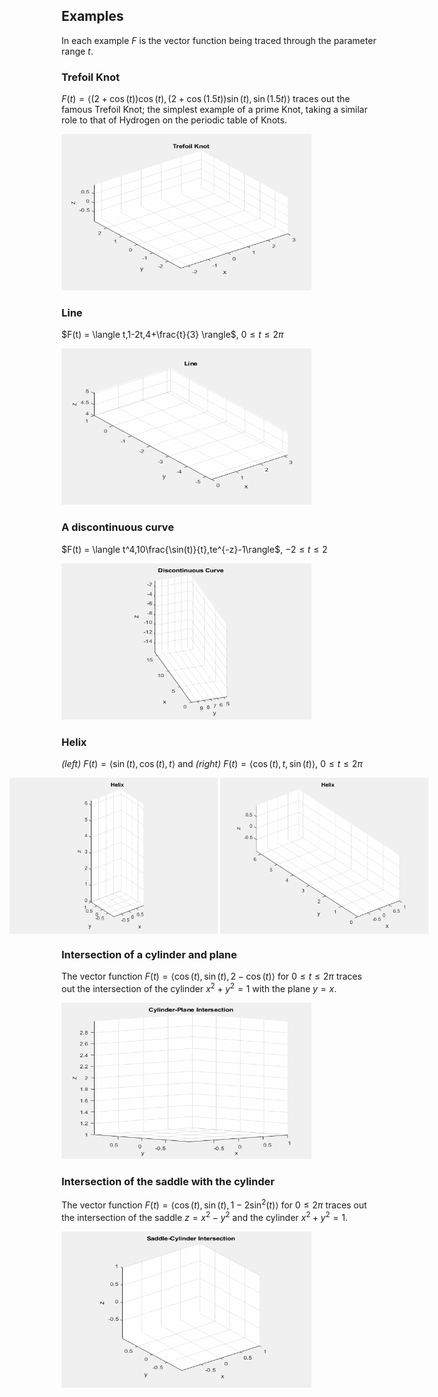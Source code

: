 ## Examples
In each example $F$ is the vector function being traced through the parameter range $t$.

### Trefoil Knot
$F(t) = \langle (2+\cos(t))\cos(t),(2+\cos(1.5t))\sin(t),\sin(1.5t)\rangle$ traces out the famous Trefoil Knot; the simplest example of a prime Knot, taking a similar role to that of Hydrogen on the periodic table of Knots.

<img src="Visuals/trefoil_knot.gif" alt="alt-text" width="400" height="250">

### Line
$F(t) = \langle t,1-2t,4+\frac{t}{3} \rangle$, $0\leq t\leq 2\pi$

<img src="Visuals/Line.gif" alt="alt-text" width="400" height="250">

### A discontinuous curve
$F(t) = \langle t^4,10\frac{\sin(t)}{t},te^{-z}-1\rangle$, $-2\leq t\leq2$

<img src="Visuals/discontinuous.gif" alt="alt-text" width="400" height="250">

### Helix
*(left)* $F(t) = \langle\sin(t),\cos(t),t\rangle$ and *(right)* $F(t)=\langle\cos(t),t,\sin(t)\rangle$, $0\leq t\leq2\pi$

<div style="display: flex; justify-content: center;">
  <img src="Visuals/Helix_z.gif" alt="alt-text" width="400" height="250">
  &nbsp; &nbsp; &nbsp; &nbsp; &nbsp; &nbsp; &nbsp; &nbsp; &nbsp;
  <img src="Visuals/Helix_y.gif" alt="alt-text" width="400" height="250">
</div>

### Intersection of a cylinder and plane
The vector function $F(t) = \langle\cos(t),\sin(t),2-\cos(t)\rangle$ for $0\leq t\leq2\pi$ traces out the intersection of the cylinder $x^2+y^2=1$ with the plane $y=x$.

<img src="Visuals/cylinder_plane.gif" alt="alt-text" width="400" height="250">

### Intersection of the saddle with the cylinder
The vector function $F(t) = \langle\cos(t),\sin(t),1-2\sin^2(t)\rangle$ for $0\leq2\pi$ traces out the intersection of the saddle $z=x^2-y^2$ and the cylinder $x^2+y^2=1$.

<img src="Visuals/saddle_cylinder.gif" alt="alt-text" width="400" height="250">
